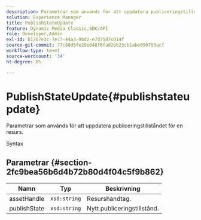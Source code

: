 ```yaml
---
description: Parametrar som används för att uppdatera publiceringstillståndet för en resurs.
solution: Experience Manager
title: PublishStateUpdate
feature: Dynamic Media Classic,SDK/API
role: Developer,Admin
exl-id: b1767e3c-7e77-44a3-9bd2-e7d7587c014f
source-git-commit: 77c88d5fe20e048f6fad2bb23cb1abe090793acf
workflow-type: tm+mt
source-wordcount: '34'
ht-degree: 0%

---
```


# PublishStateUpdate{#publishstateupdate}

Parametrar som används för att uppdatera publiceringstillståndet för en resurs.

Syntax

## Parametrar {#section-2fc9bea56b6d4b72b80d4f04c5f9b862}

| Namn | Typ | Beskrivning |
|---|---|---|
| assetHandle | `xsd:string` | Resurshandtag. |
| publishState | `xsd:string` | Nytt publiceringstillstånd. |

